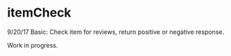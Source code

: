 # itemCheck

9/20/17
Basic: Check item for reviews, return positive or negative response.

Work in progress.
